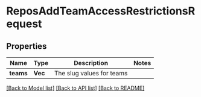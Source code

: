 # ReposAddTeamAccessRestrictionsRequest

## Properties

Name | Type | Description | Notes
------------ | ------------- | ------------- | -------------
**teams** | **Vec<String>** | The slug values for teams | 

[[Back to Model list]](../README.md#documentation-for-models) [[Back to API list]](../README.md#documentation-for-api-endpoints) [[Back to README]](../README.md)



